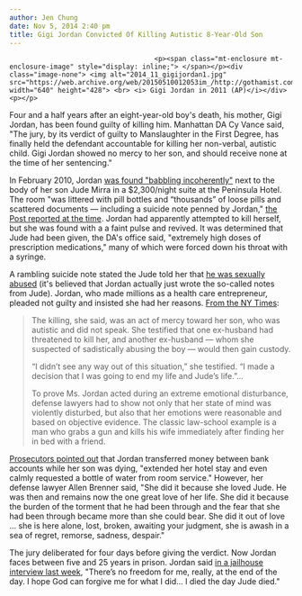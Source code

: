 ```yaml
---
author: Jen Chung
date: Nov 5, 2014 2:40 pm
title: Gigi Jordan Convicted Of Killing Autistic 8-Year-Old Son 
---
```


	
										<p><span class="mt-enclosure mt-enclosure-image" style="display: inline;"> </span></p><div class="image-none"> <img alt="2014_11_gigijordan1.jpg" src="https://web.archive.org/web/20150510012053im_/http://gothamist.com/attachments/jen/2014_11_gigijordan1.jpg" width="640" height="428"> <br> <i> Gigi Jordan in 2011 (AP)</i></div> <p></p>

<p>Four and a half years after an eight-year-old boy&apos;s death, his mother, Gigi Jordan, has been found guilty of killing him. Manhattan DA Cy Vance said, &quot;The jury, by its verdict of guilty to Manslaughter in the First Degree, has finally held the defendant accountable for killing her non-verbal, autistic child. Gigi Jordan showed no mercy to her son, and should receive none at the time of her sentencing.&quot;</p>

<p>In February 2010, Jordan <a href="https://web.archive.org/web/20150510012053/http://www.nydailynews.com/news/crime/gigi-jordan-feeds-son-8-fatal-dose-pills-leaves-strange-2-page-note-botched-murder-suicide-article-1.194159">was found &quot;babbling incoherently&quot;</a> next to the body of her son Jude Mirra in a $2,300/night suite at the Peninsula Hotel. The room &quot;was littered with pill bottles and &#x201C;thousands&#x201D; of loose pills and scattered documents &#x2014; including a suicide note penned by Jordan,&quot; <a href="https://web.archive.org/web/20150510012053/http://nypost.com/2010/02/06/rich-ma-kills-kid-in-slay-suicide-bid/">the Post reported at the time</a>. Jordan had apparently attempted to kill herself, but she was found with a a faint pulse and revived. It was determined that Jude had been given, the DA&apos;s office said, &quot;extremely high doses of prescription medications,&quot; many of which were forced down his throat with a syringe.</p>

<p>A rambling suicide note stated the Jude told her that <a href="https://web.archive.org/web/20150510012053/http://gothamist.com/2010/03/13/murder-suicide_moms_crazy_letter_re.php">he was sexually abused</a> (it&apos;s believed that Jordan actually just wrote the so-called notes from Jude). Jordan, who made millions as a health care entrepreneur, pleaded not guilty and insisted she had her reasons. <a href="https://web.archive.org/web/20150510012053/http://www.nytimes.com/2014/11/06/nyregion/gigi-jordan-found-guilty-of-manslaughter-in-death-of-autistic-son.html?partner=rss&amp;emc=rss">From the NY Times</a>:</p><blockquote>The killing, she said, was an act of mercy toward her son, who was autistic and did not speak. She testified that one ex-husband had threatened to kill her, and another ex-husband &#x2014; whom she suspected of sadistically abusing the boy &#x2014; would then gain custody.<p></p>

<p>&#x201C;I didn&#x2019;t see any way out of this situation,&#x201D; she testified. &#x201C;I made a decision that I was going to end my life and Jude&#x2019;s life.&#x201D;...</p>

<p>To prove Ms. Jordan acted during an extreme emotional disturbance, defense lawyers had to show not only that her state of mind was violently disturbed, but also that her emotions were reasonable and based on objective evidence. The classic law-school example is a man who grabs a gun and kills his wife immediately after finding her in bed with a friend.</p></blockquote><a href="https://web.archive.org/web/20150510012053/http://nypost.com/2014/11/05/gigi-jordan-convicted-of-manslaughter-in-death-of-autistic-son/">Prosecutors pointed out</a> that Jordan transferred money between bank accounts while her son was dying, &quot;extended her hotel stay and even calmly requested a bottle of water from room service.&quot; However, her defense lawyer Allen Brenner said, &quot;She did it because she loved Jude. He was then and remains now the one great love of her life. She did it because the burden of the torment that he had been through and the fear that she had been through became more than she could bear. She did it out of love &#x2026; she is here alone, lost, broken, awaiting your judgment, she is awash in a sea of regret, remorse, sadness, despair.&quot;<p></p>

<p>The jury deliberated for four days before giving the verdict. Now Jordan faces between five and 25 years in prison. Jordan said <a href="https://web.archive.org/web/20150510012053/http://newyork.cbslocal.com/2014/10/31/cbs2-gigi-jordan-gives-one-on-one-interview-as-she-stands-trial-for-murder/">in a jailhouse interview last week</a>, &quot;There&#x2019;s no freedom for me, really, at the end of the day. I hope God can forgive me for what I did... I died the day Jude died.&quot;</p>					
										
									
				